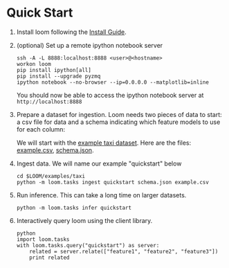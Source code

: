 # Quick Start

1.  Install loom following the [Install Guide](/doc/installing.md).

2.  (optional) Set up a remote ipython notebook server

        ssh -A -L 8888:localhost:8888 <user>@<hostname>
        workon loom
        pip install ipython[all]
        pip install --upgrade pyzmq
        ipython notebook --no-browser --ip=0.0.0.0 --matplotlib=inline
    
    You should now be able to access the ipython notebook server at `http://localhost:8888`

3.  Prepare a dataset for ingestion.
    Loom needs two pieces of data to start: a csv file for data and
    a schema indicating which feature models to use for each column:

    We will start with the [example taxi dataset](/examples/taxi).
    Here are the files:
    [example.csv](/examples/taxi/example.csv),
    [schema.json](/examples/taxi/schema.json).
 
4.  Ingest data.  We will name our example "quickstart" below

        cd $LOOM/examples/taxi
        python -m loom.tasks ingest quickstart schema.json example.csv

5.  Run inference.  This can take a long time on larger datasets.

        python -m loom.tasks infer quickstart

6.  Interactively query loom using the client library.

        python
        import loom.tasks
        with loom.tasks.query("quickstart") as server:
            related = server.relate(["feature1", "feature2", "feature3"])
            print related
